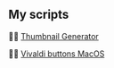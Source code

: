 ## My scripts

👨‍💻 [Thumbnail Generator](https://github.com/AntonioNarcilio/shell-script/tree/thumbnail-generator)

👨‍💻 [Vivaldi buttons MacOS](https://github.com/AntonioNarcilio/shell-script/tree/vivaldi-window-buttons-mod)
